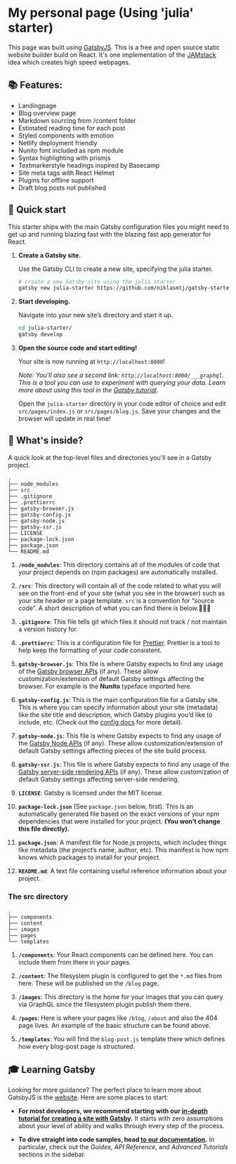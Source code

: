 # My personal page (Using 'julia' starter)

This page was built using [GatsbyJS](https://www.gatsbyjs.com/). This is a free and open source static website builder build on React. It's one implementation of 
the [JAMstack](https://jamstack.org/) idea which creates high speed webpages.

## 📚 Features:

- Landingpage
- Blog overview page
- Markdown sourcing from /content folder
- Estimated reading time for each post
- Styled components with emotion
- Netlify deployment friendly
- Nunito font included as npm module
- Syntax highlighting with prismjs
- Textmarkerstyle headings inspired by Basecamp
- Site meta tags with React Helmet
- Plugins for offline support
- Draft blog posts not published

## 🚀 Quick start

This starter ships with the main Gatsby configuration files you might need to get up and running blazing fast with the blazing fast app generator for React.

1.  **Create a Gatsby site.**

    Use the Gatsby CLI to create a new site, specifying the julia starter.

    ```sh
    # create a new Gatsby site using the julia starter
    gatsby new julia-starter https://github.com/niklasmtj/gatsby-starter-julia
    ```

1.  **Start developing.**

    Navigate into your new site’s directory and start it up.

    ```sh
    cd julia-starter/
    gatsby develop
    ```

1.  **Open the source code and start editing!**

    Your site is now running at `http://localhost:8000`!

    _Note: You'll also see a second link: _`http://localhost:8000/___graphql`_. This is a tool you can use to experiment with querying your data. Learn more about using this tool in the [Gatsby tutorial](https://www.gatsbyjs.org/tutorial/part-five/#introducing-graphiql)._

    Open the `julia-starter` directory in your code editor of choice and edit `src/pages/index.js` or `src/pages/blog.js`. Save your changes and the browser will update in real time!

## 🧐 What's inside?

A quick look at the top-level files and directories you'll see in a Gatsby project.

    .
    ├── node_modules
    ├── src
    ├── .gitignore
    ├── .prettierrc
    ├── gatsby-browser.js
    ├── gatsby-config.js
    ├── gatsby-node.js
    ├── gatsby-ssr.js
    ├── LICENSE
    ├── package-lock.json
    ├── package.json
    └── README.md

1.  **`/node_modules`**: This directory contains all of the modules of code that your project depends on (npm packages) are automatically installed.

2.  **`/src`**: This directory will contain all of the code related to what you will see on the front-end of your site (what you see in the browser) such as your site header or a page template. `src` is a convention for “source code”. A short description of what you can find there is below.👨🏻‍💻

3.  **`.gitignore`**: This file tells git which files it should not track / not maintain a version history for.

4.  **`.prettierrc`**: This is a configuration file for [Prettier](https://prettier.io/). Prettier is a tool to help keep the formatting of your code consistent.

5.  **`gatsby-browser.js`**: This file is where Gatsby expects to find any usage of the [Gatsby browser APIs](https://www.gatsbyjs.com/docs/browser-apis/) (if any). These allow customization/extension of default Gatsby settings affecting the browser. For example is the **Nunito** typeface imported here.

6.  **`gatsby-config.js`**: This is the main configuration file for a Gatsby site. This is where you can specify information about your site (metadata) like the site title and description, which Gatsby plugins you’d like to include, etc. (Check out the [config docs](https://www.gatsbyjs.com/docs/gatsby-config/) for more detail).

7.  **`gatsby-node.js`**: This file is where Gatsby expects to find any usage of the [Gatsby Node APIs](https://www.gatsbyjs.com/docs/node-apis/) (if any). These allow customization/extension of default Gatsby settings affecting pieces of the site build process.

8.  **`gatsby-ssr.js`**: This file is where Gatsby expects to find any usage of the [Gatsby server-side rendering APIs](https://www.gatsbyjs.com/docs/ssr-apis/) (if any). These allow customization of default Gatsby settings affecting server-side rendering.

9.  **`LICENSE`**: Gatsby is licensed under the MIT license.

10. **`package-lock.json`** (See `package.json` below, first). This is an automatically generated file based on the exact versions of your npm dependencies that were installed for your project. **(You won’t change this file directly).**

11. **`package.json`**: A manifest file for Node.js projects, which includes things like metadata (the project’s name, author, etc). This manifest is how npm knows which packages to install for your project.

12. **`README.md`**: A text file containing useful reference information about your project.

### The src directory

    .
    ├── components
    ├── content
    ├── images
    ├── pages
    └── templates

1. **`/components`**: Your React components can be defined here. You can include them from there in your pages.

2. **`/content`**: The filesystem plugin is configured to get the `*.md` files from here. These will be published on the `/blog` page.

3. **`/images`**: This directory is the home for your images that you can query via GraphQL since the filesystem plugin publish them there.

4. **`/pages`**: Here is where your pages like `/blog`, `/about` and also the 404 page lives. An example of the basic structure can be found above.

5. **`/templates`**: You will find the `blog-post.js` template there which defines how every blog-post page is structured.

## 🎓 Learning Gatsby

Looking for more guidance? The perfect place to learn more about GatsbyJS is the [website](https://www.gatsbyjs.com/). Here are some places to start:

- **For most developers, we recommend starting with our [in-depth tutorial for creating a site with Gatsby](https://www.gatsbyjs.com/tutorial/).** It starts with zero assumptions about your level of ability and walks through every step of the process.

- **To dive straight into code samples, head [to our documentation](https://www.gatsbyjs.com/docs/).** In particular, check out the _Guides_, _API Reference_, and _Advanced Tutorials_ sections in the sidebar.
